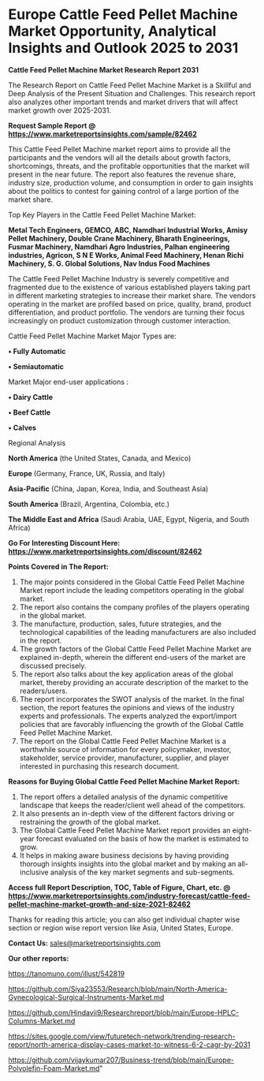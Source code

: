 # Europe Cattle Feed Pellet Machine Market Opportunity, Analytical Insights and Outlook 2025 to 2031

<strong>Cattle Feed Pellet Machine Market Research Report 2031</strong>

The Research Report on Cattle Feed Pellet Machine Market is a Skillful and Deep Analysis of the Present Situation and Challenges. This research report also analyzes other important trends and market drivers that will affect market growth over 2025-2031.

<strong>Request Sample Report @ <a href=https://www.marketreportsinsights.com/sample/82462>https://www.marketreportsinsights.com/sample/82462</a></strong>

This Cattle Feed Pellet Machine market report aims to provide all the participants and the vendors will all the details about growth factors, shortcomings, threats, and the profitable opportunities that the market will present in the near future. The report also features the revenue share, industry size, production volume, and consumption in order to gain insights about the politics to contest for gaining control of a large portion of the market share.

Top Key Players in the Cattle Feed Pellet Machine Market:

<strong>Metal Tech Engineers, GEMCO, ABC, Namdhari Industrial Works, Amisy Pellet Machinery, Double Crane Machinery, Bharath Engineerings, Fusmar Machinery, Namdhari Agro Industries, Palhan engineering industries, Agricon, S N E Works, Animal Feed Machinery, Henan Richi Machinery, S. G. Global Solutions, Nav Indus Food Machines</strong>

The Cattle Feed Pellet Machine Industry is severely competitive and fragmented due to the existence of various established players taking part in different marketing strategies to increase their market share. The vendors operating in the market are profiled based on price, quality, brand, product differentiation, and product portfolio. The vendors are turning their focus increasingly on product customization through customer interaction.

Cattle Feed Pellet Machine Market Major Types are:

<strong>• Fully Automatic

• Semiautomatic</strong>

Market Major end-user applications :

<strong>• Dairy Cattle

• Beef Cattle

• Calves</strong>

Regional Analysis

</u><strong><b>North America</b></strong> (the United States, Canada, and Mexico)

<strong><b>Europe </b></strong>(Germany, France, UK, Russia, and Italy)

<strong><b>Asia-Pacific</b></strong> (China, Japan, Korea, India, and Southeast Asia)

<strong><b>South America</b></strong> (Brazil, Argentina, Colombia, etc.)

<strong><b>The Middle East and Africa</b></strong> (Saudi Arabia, UAE, Egypt, Nigeria, and South Africa)

<strong>Go For Interesting Discount Here: <a href=https://www.marketreportsinsights.com/discount/82462>https://www.marketreportsinsights.com/discount/82462</a></strong>

<strong>Points Covered in The Report:</strong>
<ol>
  <li>The major points considered in the Global Cattle Feed Pellet Machine Market report include the leading competitors operating in the global market.</li>
  <li>The report also contains the company profiles of the players operating in the global market.</li>
  <li>The manufacture, production, sales, future strategies, and the technological capabilities of the leading manufacturers are also included in the report.</li>
  <li>The growth factors of the Global Cattle Feed Pellet Machine Market are explained in-depth, wherein the different end-users of the market are discussed precisely.</li>
  <li>The report also talks about the key application areas of the global market, thereby providing an accurate description of the market to the readers/users.</li>
  <li>The report incorporates the SWOT analysis of the market. In the final section, the report features the opinions and views of the industry experts and professionals. The experts analyzed the export/import policies that are favorably influencing the growth of the Global Cattle Feed Pellet Machine Market.</li>
  <li>The report on the Global Cattle Feed Pellet Machine Market is a worthwhile source of information for every policymaker, investor, stakeholder, service provider, manufacturer, supplier, and player interested in purchasing this research document.</li>
</ol>
<strong>Reasons for Buying Global Cattle Feed Pellet Machine Market Report:</strong>

<ol>
  <li>The report offers a detailed analysis of the dynamic competitive landscape that keeps the reader/client well ahead of the competitors.</li>
  <li>It also presents an in-depth view of the different factors driving or restraining the growth of the global market.</li>
  <li>The Global Cattle Feed Pellet Machine Market report provides an eight-year forecast evaluated on the basis of how the market is estimated to grow.</li>
  <li>It helps in making aware business decisions by having providing thorough insights insights into the global market and by making an all-inclusive analysis of the key market segments and sub-segments.</li>
</ol>
<strong>Access full Report Description, TOC, Table of Figure, Chart, etc. @ <a href=https://www.marketreportsinsights.com/industry-forecast/cattle-feed-pellet-machine-market-growth-and-size-2021-82462>https://www.marketreportsinsights.com/industry-forecast/cattle-feed-pellet-machine-market-growth-and-size-2021-82462</a></strong>


Thanks for reading this article; you can also get individual chapter wise section or region wise report version like Asia, United States, Europe.

<strong>Contact Us:</strong>
sales@marketreportsinsights.com

<strong>Our other reports:</strong>

<a href=https://tanomuno.com/illust/542819>https://tanomuno.com/illust/542819</a>

<a href=https://github.com/Siya23553/Research/blob/main/North-America-Gynecological-Surgical-Instruments-Market.md>https://github.com/Siya23553/Research/blob/main/North-America-Gynecological-Surgical-Instruments-Market.md</a>

<a href=https://github.com/Hindavii9/Researchreport/blob/main/Europe-HPLC-Columns-Market.md>https://github.com/Hindavii9/Researchreport/blob/main/Europe-HPLC-Columns-Market.md</a>

<a href=https://sites.google.com/view/futuretech-network/trending-research-report/north-america-display-cases-market-to-witness-6-2-cagr-by-2031>https://sites.google.com/view/futuretech-network/trending-research-report/north-america-display-cases-market-to-witness-6-2-cagr-by-2031</a>

<a href=https://github.com/vijaykumar207/Business-trend/blob/main/Europe-Polyolefin-Foam-Market.md>https://github.com/vijaykumar207/Business-trend/blob/main/Europe-Polyolefin-Foam-Market.md</a>"
